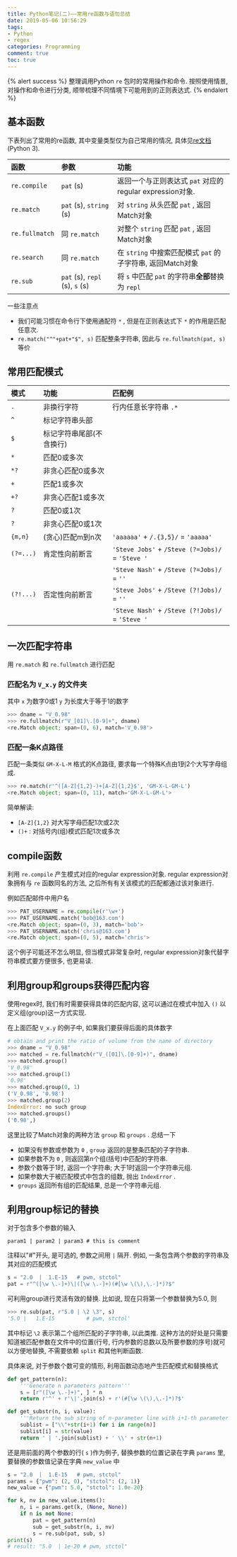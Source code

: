 ```yaml
---
title: Python笔记(二)——常用re函数与语句总结
date: 2019-05-06 10:56:29
tags:
- Python
- regex
categories: Programming
comment: true
toc: true
---
```


{% alert success %}
整理调用Python `re` 包时的常用操作和命令. 按照使用情景, 对操作和命令进行分类, 顺带梳理不同情境下可能用到的正则表达式.
{% endalert %}

<!--more-->

## 基本函数

下表列出了常用的re函数, 其中变量类型仅为自己常用的情况, 具体见[re文档](https://docs.python.org/3/library/re.html)(Python 3).

| 函数           | 参数                           | 功能                                                       |
| :------------- | :----------------------------- | :--------------------------------------------------------- |
| `re.compile`   | `pat` (s)                      | 返回一个与正则表达式 `pat` 对应的regular expression对象.   |
| `re.match`     | `pat` (s), `string` (s)        | 对 `string` 从头匹配 `pat` , 返回Match对象                 |
| `re.fullmatch` | 同 `re.match`                  | 对整个 `string` 匹配 `pat` , 返回Match对象                 |
| `re.search`    | 同 `re.match`                  | 在 `string` 中搜索匹配模式 `pat` 的子字符串, 返回Match对象 |
| `re.sub`       | `pat` (s), `repl` (s), `s` (s) | 将 `s` 中匹配 `pat` 的字符串**全部**替换为 `repl`          |

一些注意点

* 我们可能习惯在命令行下使用通配符 `*` , 但是在正则表达式下 `*` 的作用是匹配任意次.
* `re.match("^"+pat+"$", s)` 匹配整条字符串, 因此与 `re.fullmatch(pat, s)` 等价

## 常用匹配模式

| 模式      | 功能                     | 匹配例                                           |
| :-------- | :----------------------- | :----------------------------------------------- |
| `.`       | 非换行字符               | 行内任意长字符串 `.*`                            |
| `^`       | 标记字符串头部           |                                                  |
| `$`       | 标记字符串尾部(不含换行) |                                                  |
| `*`       | 匹配0或多次              |                                                  |
| `*?`      | 非贪心匹配0或多次        |                                                  |
| `+`       | 匹配1或多次              |                                                  |
| `+?`      | 非贪心匹配1或多次        |                                                  |
| `?`       | 匹配0或1次               |                                                  |
| `?`       | 非贪心匹配0或1次         |                                                  |
| `{m,n}`   | (贪心)匹配m到n次         | `'aaaaaa'` + `/.{3,5}/` = `'aaaaa'`              |
| `(?=...)` | 肯定性向前断言           | `'Steve Jobs'` + `/Steve (?=Jobs)/` = `'Steve '` |
|           |                          | `'Steve Nash'` + `/Steve (?=Jobs)/` = `''`       |
| `(?!...)` | 否定性向前断言           | `'Steve Jobs'` + `/Steve (?!Jobs)/` = `''`       |
|           |                          | `'Steve Nash'` + `/Steve (?!Jobs)/` = `'Steve '` |

## 一次匹配字符串

用 `re.match` 和 `re.fullmatch` 进行匹配

### 匹配名为 `V_x.y` 的文件夹

其中 `x` 为数字0或1 `y` 为长度大于等于1的数字

``` python
>>> dname = "V_0.98"
>>> re.fullmatch(r"V_[01]\.[0-9]+", dname)
<re.Match object; span=(0, 6), match='V_0.98'>
```

### 匹配一条K点路径

匹配一条类似 `GM-X-L-M` 格式的K点路径, 要求每一个特殊K点由1到2个大写字母组成.

``` python
>>> re.match(r'^([A-Z]{1,2}-)+[A-Z]{1,2}$', 'GM-X-L-GM-L')
<re.Match object; span=(0, 11), match='GM-X-L-GM-L'>
```

简单解读:

* `[A-Z]{1,2}` 对大写字母匹配1次或2次
* `()+` : 对括号内(组)模式匹配1次或多次

## compile函数

利用 `re.compile` 产生模式对应的regular expression对象. regular expression对象拥有与 `re` 函数同名的方法, 之后所有有关该模式的匹配都通过该对象进行.

例如匹配邮件中用户名

``` python
>>> PAT_USERNAME = re.compile(r'\w+')
>>> PAT_USERNAME.match('bob@163.com')
<re.Match object; span=(0, 3), match='bob'>
>>> PAT_USERNAME.match('chris@163.com')
<re.Match object; span=(0, 5), match='chris'>
```

这个例子可能还不怎么明显, 但当模式非常复杂时, regular expression对象代替字符串模式要方便很多, 也更易读.

## 利用group和groups获得匹配内容

使用regex时, 我们有时需要获得具体的匹配内容, 这可以通过在模式中加入 `()` 以定义组(group)这一方式实现.

在上面匹配 `V_x.y` 的例子中, 如果我们要获得后面的具体数字

``` python
# obtain and print the ratio of volume from the name of directory
>>> dname = "V_0.98"
>>> matched = re.fullmatch(r"V_([01]\.[0-9]+)", dname)
>>> matched.group()
'V_0.98'
>>> matched.group(1)
'0.98'
>>> matched.group(0, 1)
('V_0.98', '0.98')
>>> matched.group(2)
IndexError: no such group
>>> matched.groups()
('0.98',)
```

这里比较了Match对象的两种方法 `group` 和 `groups` . 总结一下

* 如果没有参数或参数为 `0` , `group` 返回的是整条匹配的子字符串.
* 如果参数不为 `0` , 则返回第n个组(括号)中匹配的字符串.
* 参数个数等于1时, 返回一个字符串; 大于1时返回一个字符串元组.
* 如果参数大于被匹配模式中包含的组数, 抛出 `IndexError` .
* `groups` 返回所有组的匹配结果, 总是一个字符串元组.

## 利用group标记的替换

对于包含多个参数的输入

``` text
param1 | param2 | param3 # this is comment
```

注释以"#"开头, 是可选的, 参数之间用 `|` 隔开. 例如, 一条包含两个参数的字符串及其对应的匹配模式

``` python
s = "2.0  |  1.E-15   # pwm, stctol"
pat = r"^([\w \.-]+)\|([\w \.-]+)(#[\w \(\),\.-]*)?$"
```

可利用group进行灵活有效的替换. 比如说, 现在只将第一个参数替换为5.0, 则

``` python
>>> re.sub(pat, r"5.0 | \2 \3", s)
'5.0 |   1.E-15          # pwm, stctol'
```

其中标记 `\2` 表示第二个组所匹配的子字符串, 以此类推. 这种方法的好处是只需要知道被匹配参数在文件中的位置(行号, 行内参数的总数以及所要参数的序号)就可以方便地替换, 不需要依赖 `split` 和其他判断函数.

具体来说, 对于参数个数可变的情形, 利用函数动态地产生匹配模式和替换格式

``` python
def get_pattern(n):
    '''Generate n parameters pattern'''
    s = [r"([\w \.-]+)", ] * n
    return r'^' + r'\|'.join(s) + r'(#[\w \(\),\.-]*)?$'

def get_substr(n, i, value):
    '''Return the sub string of n-parameter line with i+1-th parameter as value'''
    sublist = ["\\"+str(i+1) for i in range(n)]
    sublist[i] = str(value)
    return ' | '.join(sublist) + ' \\' + str(n+1)
```

还是用前面的两个参数的行( `s` )作为例子, 替换参数的位置记录在字典 `params` 里, 要替换的参数值记录在字典 `new_value` 中

``` python
s = "2.0  |  1.E-15   # pwm, stctol"
params = {"pwm": (2, 0), "stctol": (2, 1)}
new_value = {"pwm": 5.0, "stctol": 1.0e-20}

for k, nv in new_value.items():
    n, i = params.get(k, (None, None))
    if n is not None:
        pat = get_pattern(n)
        sub = get_substr(n, i, nv)
        s = re.sub(pat, sub, s)
print(s)
# result: "5.0  | 1e-20 # pwm, stctol"
```
